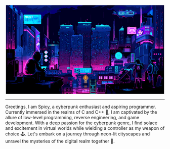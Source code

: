 
<div id="header" align="center">
  <img src="./assests/cyberpunk_sky.gif" width="500"/>
</div>

---

Greetings, I am Spicy, a cyberpunk enthusiast and aspiring programmer. Currently immersed in the realms of C and C++ 👾, I am captivated by the allure of low-level programming, reverse engineering, and game development. With a deep passion for the cyberpunk genre, I find solace and excitement in virtual worlds while wielding a controller as my weapon of choice 🕹. Let's embark on a journey through neon-lit cityscapes and unravel the mysteries of the digital realm together 🌌.


<!--
**SpicyI/SpicyI** is a ✨ _special_ ✨ repository because its `README.md` (this file) appears on your GitHub profile.

Here are some ideas to get you started:

- 🔭 I’m currently working on ...
- 🌱 I’m currently learning ...
- 👯 I’m looking to collaborate on ...
- 🤔 I’m looking for help with ...
- 💬 Ask me about ...
- 📫 How to reach me: ...
- 😄 Pronouns: ...
- ⚡ Fun fact: ...
-->
